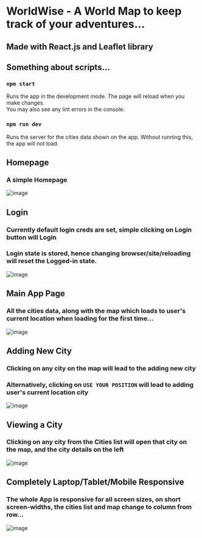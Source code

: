 # WorldWise - A World Map to keep track of your adventures...
## Made with React.js and Leaflet library

## Something about scripts...

### `npm start`
Runs the app in the development mode.
The page will reload when you make changes.\
You may also see any lint errors in the console.

###  `npm run dev`
Runs the server for the cities data shown on the app.
Without running this, the app will not load.

## Homepage
### A simple Homepage
![image](https://github.com/user-attachments/assets/eb582302-e584-4e16-957a-83ffeeefc470)

## Login
### Currently default login creds are set, simple clicking on Login button will Login
### Login state is stored, hence changing browser/site/reloading will reset the Logged-in state.
![image](https://github.com/user-attachments/assets/97922c52-7af2-4379-b663-08a0bb74ae8a)

## Main App Page
### All the cities data, along with the map which loads to user's current location when loading for the first time...
![image](https://github.com/user-attachments/assets/9c79cd8a-a155-403f-99e0-eb1b880f135c)

## Adding New City
### Clicking on any city on the map will lead to the adding new city
### Alternatively, clicking on `USE YOUR POSITION` will lead to adding user's current location city
![image](https://github.com/user-attachments/assets/1433f2de-9101-42e6-91f3-f23986e5b14d)

## Viewing a City
### Clicking on any city from the Cities list will open that city on the map, and the city details on the left
![image](https://github.com/user-attachments/assets/1ea051f9-9105-4575-82d9-87b8628247cf)

## Completely Laptop/Tablet/Mobile Responsive
### The whole App is responsive for all screen sizes, on short screen-widths, the cities list and map change to column from row...
![image](https://github.com/user-attachments/assets/45009054-1468-453e-be0e-feb387dee8a3)
